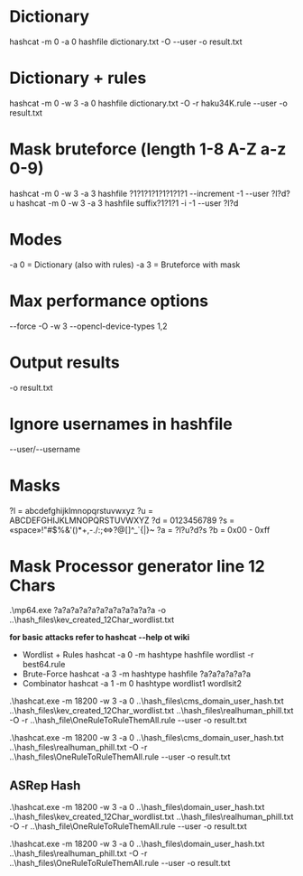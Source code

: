 # Dictionary
hashcat -m 0 -a 0 hashfile dictionary.txt -O --user -o result.txt

# Dictionary + rules
hashcat -m 0 -w 3 -a 0 hashfile dictionary.txt -O -r haku34K.rule --user -o result.txt

# Mask bruteforce (length 1-8 A-Z a-z 0-9)
hashcat -m 0 -w 3 -a 3 hashfile ?1?1?1?1?1?1?1?1 --increment -1 --user ?l?d?u
hashcat -m 0 -w 3 -a 3 hashfile suffix?1?1?1 -i -1 --user ?l?d

# Modes
-a 0 = Dictionary (also with rules)
-a 3 = Bruteforce with mask 

# Max performance options
--force -O -w 3 --opencl-device-types 1,2

# Output results
-o result.txt

# Ignore usernames in hashfile
--user/--username

# Masks
?l = abcdefghijklmnopqrstuvwxyz
?u = ABCDEFGHIJKLMNOPQRSTUVWXYZ
?d = 0123456789
?s = «space»!"#$%&'()*+,-./:;<=>?@[\]^_`{|}~
?a = ?l?u?d?s
?b = 0x00 - 0xff

# Mask Processor generator line 12 Chars
.\mp64.exe ?a?a?a?a?a?a?a?a?a?a?a?a -o ..\hash_files\kev_created_12Char_wordlist.txt

**for basic attacks refer to hashcat --help ot wiki**

  - Wordlist + Rules hashcat -a 0 -m hashtype hashfile wordlist -r best64.rule
  - Brute-Force hashcat -a 3 -m hashtype hashfile ?a?a?a?a?a?a
  - Combinator hashcat -a 1 -m 0 hashtype wordlist1 wordlsit2

.\hashcat.exe -m 18200 -w 3 -a 0 ..\hash_files\cms_domain_user_hash.txt ..\hash_files\kev_created_12Char_wordlist.txt ..\hash_files\realhuman_phill.txt -O -r ..\hash_file\OneRuleToRuleThemAll.rule --user -o result.txt

.\hashcat.exe -m 18200 -w 3 -a 0 ..\hash_files\cms_domain_user_hash.txt ..\hash_files\realhuman_phill.txt -O -r ..\hash_files\OneRuleToRuleThemAll.rule --user -o result.txt
## ASRep Hash
.\hashcat.exe -m 18200 -w 3 -a 0 ..\hash_files\domain_user_hash.txt ..\hash_files\kev_created_12Char_wordlist.txt ..\hash_files\realhuman_phill.txt -O -r ..\hash_file\OneRuleToRuleThemAll.rule --user -o result.txt

.\hashcat.exe -m 18200 -w 3 -a 0 ..\hash_files\domain_user_hash.txt ..\hash_files\realhuman_phill.txt -O -r ..\hash_files\OneRuleToRuleThemAll.rule --user -o result.txt
